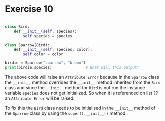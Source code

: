 # Exercise 10

```python

class Bird:
    def __init__(self, species):
        self.species = species

class Sparrow(Bird):
    def __init__(self, species, color):
        self.color = color

birdie = Sparrow("sparrow", "brown")
print(birdie.species)               # What will this output?
```





The above code will raise an `Attribute Error` because in the `Sparrow` class the `__init__` method overrides the `__init__` method inherited from the `Bird` class and since the `__init__` method for `Bird` is not run the instance variable `species` does not get initialized. So when it is referenced on list ?? an `Attribute Error` will be raised.

To fix this the `Bird` class needs to be initialised in the `__init__` method of the `Sparrow` class by using the `super().__init__()` method.

